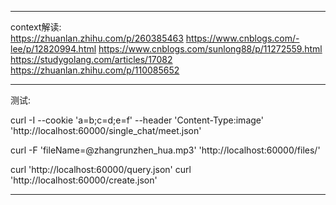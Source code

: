 
---
context解读:  
https://zhuanlan.zhihu.com/p/260385463
https://www.cnblogs.com/-lee/p/12820994.html
https://www.cnblogs.com/sunlong88/p/11272559.html
https://studygolang.com/articles/17082
https://zhuanlan.zhihu.com/p/110085652


  
---

测试:

curl -I --cookie 'a=b;c=d;e=f' --header 'Content-Type:image' 'http://localhost:60000/single_chat/meet.json'

curl -F 'fileName=@zhangrunzhen_hua.mp3' 'http://localhost:60000/files/'


curl 'http://localhost:60000/query.json'
curl 'http://localhost:60000/create.json'

---  

